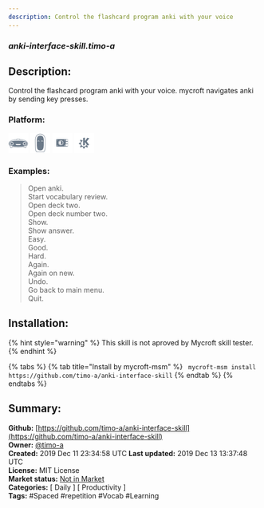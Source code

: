 ```yaml
---
description: Control the flashcard program anki with your voice
---
```


### _anki-interface-skill.timo-a_  
## Description:  
Control the flashcard program anki with your voice. mycroft navigates anki by sending key presses.  
  
  
### Platform:  
 ![Mark I](../.gitbook/assets/mark-1-icon.png)  ![Mark II](../.gitbook/assets/mark-2-icon.png)  ![Picroft](../.gitbook/assets/picroft-icon.png)  ![plasmoid](../.gitbook/assets/kde.png)   
### Examples:  
> Open anki.  
> Start vocabulary review.  
> Open deck two.  
> Open deck number two.  
> Show.  
> Show answer.  
> Easy.  
> Good.  
> Hard.  
> Again.  
> Again on new.  
> Undo.  
> Go back to main menu.  
> Quit.  
  
## Installation:  
{% hint style="warning" %}
This skill is not aproved by Mycroft skill tester.
{% endhint %}
    
{% tabs %}
{% tab title="Install by mycroft-msm" %}
``` mycroft-msm install https://github.com/timo-a/anki-interface-skill```
{% endtab %}
  {% endtabs %}
    
## Summary:  
**Github:** [https://github.com/timo-a/anki-interface-skill](https://github.com/timo-a/anki-interface-skill)  
**Owner:** [@timo-a](https://github.com/timo-a)  
**Created:** 2019 Dec 11 23:34:58 UTC  **Last updated:** 2019 Dec 13 13:37:48 UTC  
**License:** MIT License  
**Market status:** [Not in Market](https://market.mycroft.ai/skill/)  
**Categories:** [ Daily ] [ Productivity ]   
**Tags:** \#Spaced \#repetition \#Vocab \#Learning   
